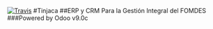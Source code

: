 [![Travis](https://secure.travis-ci.org/fomdesis/tinjaca.png)](http://travis-ci.org/fomdesis/tinjaca)
#Tinjaca
##ERP y CRM Para la Gestión Integral del FOMDES
###Powered by Odoo v9.0c
